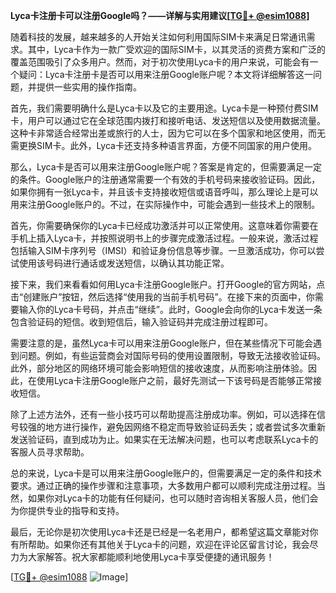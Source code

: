 **Lyca卡注册卡可以注册Google吗？——详解与实用建议[[TG💪+ @esim1088](https://t.me/s/esim1088)]**

随着科技的发展，越来越多的人开始关注如何利用国际SIM卡来满足日常通讯需求。其中，Lyca卡作为一款广受欢迎的国际SIM卡，以其灵活的资费方案和广泛的覆盖范围吸引了众多用户。然而，对于初次使用Lyca卡的用户来说，可能会有一个疑问：Lyca卡注册卡是否可以用来注册Google账户呢？本文将详细解答这一问题，并提供一些实用的操作指南。

首先，我们需要明确什么是Lyca卡以及它的主要用途。Lyca卡是一种预付费SIM卡，用户可以通过它在全球范围内拨打和接听电话、发送短信以及使用数据流量。这种卡非常适合经常出差或旅行的人士，因为它可以在多个国家和地区使用，而无需更换SIM卡。此外，Lyca卡还支持多种语言界面，方便不同国家的用户使用。

那么，Lyca卡是否可以用来注册Google账户呢？答案是肯定的，但需要满足一定的条件。Google账户的注册通常需要一个有效的手机号码来接收验证码。因此，如果你拥有一张Lyca卡，并且该卡支持接收短信或语音呼叫，那么理论上是可以用来注册Google账户的。不过，在实际操作中，可能会遇到一些技术上的限制。

首先，你需要确保你的Lyca卡已经成功激活并可以正常使用。这意味着你需要在手机上插入Lyca卡，并按照说明书上的步骤完成激活过程。一般来说，激活过程包括输入SIM卡序列号（IMSI）和验证身份信息等步骤。一旦激活成功，你可以尝试使用该号码进行通话或发送短信，以确认其功能正常。

接下来，我们来看看如何用Lyca卡注册Google账户。打开Google的官方网站，点击“创建账户”按钮，然后选择“使用我的当前手机号码”。在接下来的页面中，你需要输入你的Lyca卡号码，并点击“继续”。此时，Google会向你的Lyca卡发送一条包含验证码的短信。收到短信后，输入验证码并完成注册过程即可。

需要注意的是，虽然Lyca卡可以用来注册Google账户，但在某些情况下可能会遇到问题。例如，有些运营商会对国际号码的使用设置限制，导致无法接收验证码。此外，部分地区的网络环境可能会影响短信的接收速度，从而影响注册体验。因此，在使用Lyca卡注册Google账户之前，最好先测试一下该号码是否能够正常接收短信。

除了上述方法外，还有一些小技巧可以帮助提高注册成功率。例如，可以选择在信号较强的地方进行操作，避免因网络不稳定而导致验证码丢失；或者尝试多次重新发送验证码，直到成功为止。如果实在无法解决问题，也可以考虑联系Lyca卡的客服人员寻求帮助。

总的来说，Lyca卡是可以用来注册Google账户的，但需要满足一定的条件和技术要求。通过正确的操作步骤和注意事项，大多数用户都可以顺利完成注册过程。当然，如果你对Lyca卡的功能有任何疑问，也可以随时咨询相关客服人员，他们会为你提供专业的指导和支持。

最后，无论你是初次使用Lyca卡还是已经是一名老用户，都希望这篇文章能对你有所帮助。如果你还有其他关于Lyca卡的问题，欢迎在评论区留言讨论，我会尽力为大家解答。祝大家都能顺利地使用Lyca卡享受便捷的通讯服务！

[[TG💪+ @esim1088](https://t.me/s/esim1088) ![Image](https://i.postimg.cc/4NQfJmqS/Snipaste-2025-05-13-00-14-12.png)]